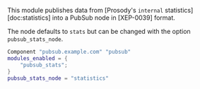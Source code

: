 This module publishes data from [Prosody's `internal` statistics][doc:statistics]
 into a PubSub node in [XEP-0039] format.

The node defaults to `stats` but can be changed with the option
`pubsub_stats_node`.

``` lua
Component "pubsub.example.com" "pubsub"
modules_enabled = {
    "pubsub_stats";
}
pubsub_stats_node = "statistics"
```
